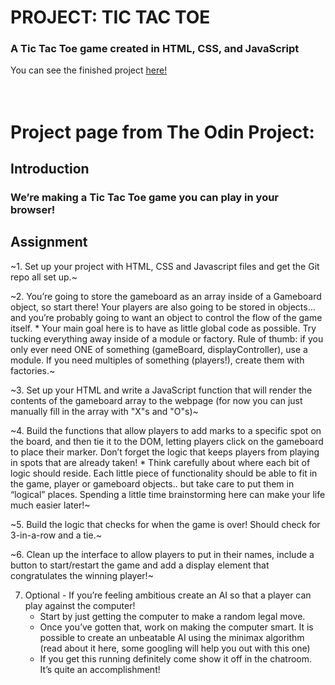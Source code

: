 # PROJECT: TIC TAC TOE
### A Tic Tac Toe game created in HTML, CSS, and JavaScript

You can see the finished project [here!](https://tommygatz.github.io/tic-tac-toe/)
<br><br><br>


# Project page from The Odin Project: 

## Introduction
### We’re making a Tic Tac Toe game you can play in your browser!

## Assignment

~1. Set up your project with HTML, CSS and Javascript files and get the Git repo all set up.~

~2. You’re going to store the gameboard as an array inside of a Gameboard object, so start there! Your players are also going to be stored in objects… and you’re probably going to want an object to control the flow of the game itself.
    * Your main goal here is to have as little global code as possible. Try tucking everything away inside of a module or factory. Rule of thumb: if you only ever need ONE of something (gameBoard, displayController), use a module. If you need multiples of something (players!), create them with factories.~

~3. Set up your HTML and write a JavaScript function that will render the contents of the gameboard array to the webpage (for now you can just manually fill in the array with "X"s and "O"s)~

~4. Build the functions that allow players to add marks to a specific spot on the board, and then tie it to the DOM, letting players click on the gameboard to place their marker. Don’t forget the logic that keeps players from playing in spots that are already taken!
    * Think carefully about where each bit of logic should reside. Each little piece of functionality should be able to fit in the game, player or gameboard objects.. but take care to put them in “logical” places. Spending a little time brainstorming here can make your life much easier later!~

~5. Build the logic that checks for when the game is over! Should check for 3-in-a-row and a tie.~

~6. Clean up the interface to allow players to put in their names, include a button to start/restart the game and add a display element that congratulates the winning player!~

7. Optional - If you’re feeling ambitious create an AI so that a player can play against the computer!
    * Start by just getting the computer to make a random legal move.
    * Once you’ve gotten that, work on making the computer smart. It is possible to create an unbeatable AI using the minimax algorithm (read about it here, some googling will help you out with this one)
    * If you get this running definitely come show it off in the chatroom. It’s quite an accomplishment!
